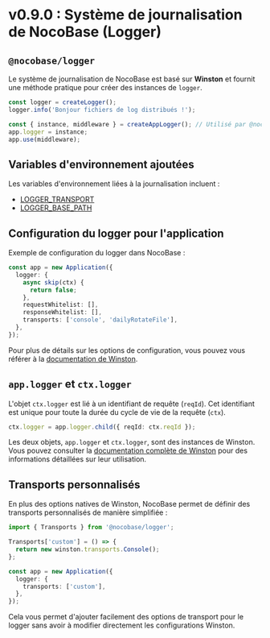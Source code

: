 # v0.9.0 : Système de journalisation de NocoBase (Logger)

## `@nocobase/logger`

Le système de journalisation de NocoBase est basé sur **Winston** et fournit une méthode pratique pour créer des instances de `logger`.

```ts
const logger = createLogger();
logger.info('Bonjour fichiers de log distribués !');

const { instance, middleware } = createAppLogger(); // Utilisé par @nocobase/server
app.logger = instance;
app.use(middleware);
```

## Variables d'environnement ajoutées

Les variables d'environnement liées à la journalisation incluent :

- [LOGGER_TRANSPORT](../getting-started/env.md#logger_transport)
- [LOGGER_BASE_PATH](./getting-started/env.md#logger_base_path)

## Configuration du logger pour l'application

Exemple de configuration du logger dans NocoBase :

```ts
const app = new Application({
  logger: {
    async skip(ctx) {
      return false;
    },
    requestWhitelist: [],
    responseWhitelist: [],
    transports: ['console', 'dailyRotateFile'],
  },
});
```

Pour plus de détails sur les options de configuration, vous pouvez vous référer à la [documentation de Winston](https://github.com/winstonjs/winston#table-of-contents).

## `app.logger` et `ctx.logger`

L'objet `ctx.logger` est lié à un identifiant de requête (`reqId`). Cet identifiant est unique pour toute la durée du cycle de vie de la requête (`ctx`).

```ts
ctx.logger = app.logger.child({ reqId: ctx.reqId });
```

Les deux objets, `app.logger` et `ctx.logger`, sont des instances de Winston. Vous pouvez consulter la [documentation complète de Winston](https://github.com/winstonjs/winston#table-of-contents) pour des informations détaillées sur leur utilisation.

## Transports personnalisés

En plus des options natives de Winston, NocoBase permet de définir des transports personnalisés de manière simplifiée :

```ts
import { Transports } from '@nocobase/logger';

Transports['custom'] = () => {
  return new winston.transports.Console();
};

const app = new Application({
  logger: {
    transports: ['custom'],
  },
});
```

Cela vous permet d'ajouter facilement des options de transport pour le logger sans avoir à modifier directement les configurations Winston.

